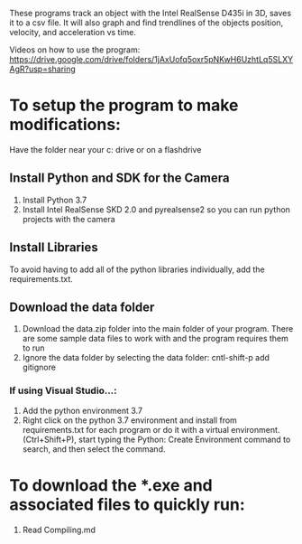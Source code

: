 These programs track an object with the Intel RealSense D435i in 3D, saves it to a csv file. It will also graph and find trendlines of the objects position, velocity, and acceleration vs time.

Videos on how to use the program: https://drive.google.com/drive/folders/1jAxUofq5oxr5pNKwH6UzhtLq5SLXYAgR?usp=sharing

# To setup the program to make modifications:
Have the folder near your c: drive or on a flashdrive
## Install Python and SDK for the Camera
1. Install Python 3.7 
2. Install Intel RealSense SKD 2.0 and pyrealsense2 so you can run python projects with the camera
## Install Libraries
To avoid having to add all of the python libraries individually, add the requirements.txt.
 ## Download the data folder
1. Download the data.zip folder into the main folder of your program. There are some sample data files to work with and the program requires them to run
2. Ignore the data folder by selecting the data folder: cntl-shift-p add gitignore
### If using Visual Studio...:
  1. Add the python environment 3.7
  2. Right click on the python 3.7 environment and install from requirements.txt for each program or do it with a virtual environment.(Ctrl+Shift+P), start typing the Python: Create Environment command to search, and then select the command.
 
 # To download the *.exe and associated files to quickly run:
 1. Read Compiling.md
